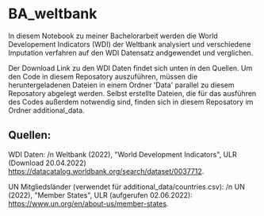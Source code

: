 # BA_weltbank
In diesem Notebook zu meiner Bachelorarbeit werden die World Developement Indicators (WDI) der Weltbank analysiert 
und verschiedene Imputation verfahren auf den WDI Datensatz andgewendet und verglichen.

Der Download Link zu den WDI Daten findet sich unten in den Quellen. Um den Code in diesem Reposatory auszuführen,
müssen die heruntergeladenen Dateien in einem Ordner 'Data' parallel zu diesem Reposatory abgelegt werden. Selbst 
erstellte Dateien, die für das ausführen des Codes außerdem notwendig sind, finden sich in diesem Reposatory im Ordner 
additional_data.


## Quellen:

WDI Daten: /n
Weltbank (2022), "World Development Indicators", ULR (Download 20.04.2022) https://datacatalog.worldbank.org/search/dataset/0037712.

UN Mitgliedsländer (verwendet für additional_data/countries.csv): /n
UN (2022), "Member States", ULR (aufgerufen 02.06.2022): https://www.un.org/en/about-us/member-states.
